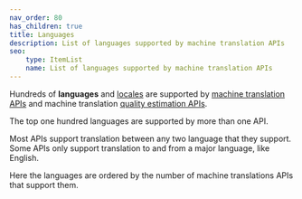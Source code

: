 ```yaml
---
nav_order: 80
has_children: true
title: Languages
description: List of languages supported by machine translation APIs
seo:
    type: ItemList
    name: List of languages supported by machine translation APIs
---
```


Hundreds of **languages** and [locales](/locale) are supported by [machine translation APIs](/apis) and machine translation [quality estimation APIs](/quality-estimation).

The top one hundred languages are supported by more than one API.

Most APIs support translation between any two language that they support.
Some APIs only support translation to and from a major language, like English.

Here the languages are ordered by the number of machine translations APIs that support them.
